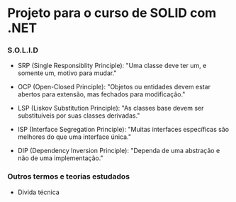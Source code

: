 # Projeto para o curso de SOLID com .NET

### S.O.L.I.D

- SRP (Single Responsiblity Principle): "Uma classe deve ter um, e somente um, motivo para mudar."

- OCP (Open-Closed Principle): "Objetos ou entidades devem estar abertos para extensão, mas fechados para modificação."

- LSP (Liskov Substitution Principle): "As classes base devem ser substituíveis por suas classes derivadas."

- ISP (Interface Segregation Principle): "Muitas interfaces específicas são melhores do que uma interface única."

- DIP (Dependency Inversion Principle): "Dependa de uma abstração e não de uma implementação."

### Outros termos e teorias estudados

- Divida técnica
